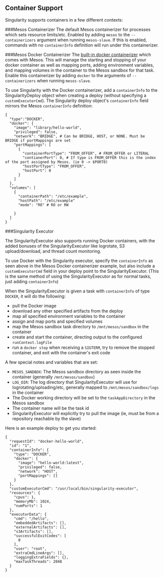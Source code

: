 ## Container Support

Singularity supports containers in a few different contexts:

###Mesos Containerizer
The default Mesos containerizer for processes which sets resource limits/etc. Enabled by adding `mesos` to the `--containerizers` argument when running `mesos-slave`. If this is enabled, commands with no `containerInfo` definition will run under this containerizer.

###Mesos Docker Containerizer
The [built-in docker containerizer](https://mesos.apache.org/documentation/latest/docker-containerizer/) which comes with Mesos. This will manage the starting and stopping of your docker container as well as mapping ports, adding environment variables, and mapping volumes in the container to the Mesos sandbox for that task. Enable this containerizer by adding `docker` to the arguments of `--containerizers` when running `mesos-slave`.

To use Singularity with the Docker containerizer, add a `containerInfo` to the SingularityDeploy object when creating a deploy (without specifying a `customExecutorCmd`). The Singularity deploy object's `containerInfo` field mirrors the Mesos `containerInfo` definition:

```
{
  "type":"DOCKER",
  "docker": {
    "image": "library/hello-world",
    "privileged": false,
    "network": "BRIDGE", # Can be BRIDGE, HOST, or NONE. Must be BRIDGE if portMappings are set
    "portMappings": [
      {
        "containerPortType": "FROM_OFFER", # FROM_OFFER or LITERAL
        "contianerPort": 0, # If type is FROM_OFFER this is the index of the port assigned by Mesos. (ie 0 -> $PORT0)
        "hostPortType": "FROM_OFFER",
        "hostPort": 0
      }
    ]
  },
  "volumes": [
    {
      "containerPath": "/etc/example",
      "hostPath": "/etc/example"
      "mode": "RO" # RO or RW

    }
  ]
}
```

###Singularity Executor

The SingularityExecutor also supports running Docker containers, with the added bonuses of the SingularityExecutor like logrotate, S3 upload/download, and thread count monitoring.

To use Docker with the Singularity executor, specify the `containerInfo` as seen above in the Mesos Docker containerizer example, but also include a `customExecutorCmd` field in your deploy point to the SingularityExecutor. (This is the same method of using the SingularityExecutor as for normal tasks, just adding `containerInfo`)

When the SingularityExecutor is given a task with `containerInfo` of type `DOCKER`, it will do the following:
- pull the Docker image
- download any other specified artifacts from the deploy
- map all specified environment variables to the container
- assign and map ports and specified volumes
- map the Mesos sandbox task directory to `/mnt/mesos/sandbox` in the container
- create and start the container, directing output to the configured `runContext.logFile`
- run a `docker stop` when receiving a `SIGTERM`, try to remove the stopped container, and exit with the container's exit code

A few special notes and variables that are set:
- `MESOS_SANDBOX`: The Mesos sandbox directory as seen inside the container (generally `/mnt/mesos/sandbox`)
- `LOG_DIR`: The log directory that SingularityExecutor will use for logrotating/uploading/etc, generally mapped to `/mnt/mesos/sandbox/logs` in the container
- The Docker working directory will be set to the `taskAppDirectory` in the Mesos sandbox
- The container name will be the task id
- SingularityExecutor will explicitly try to pull the image (ie, must be from a repository reachable by the slave)

Here is an example deploy to get you started:

```
{
  "requestId": "docker-hello-world",
  "id": "1",
  "containerInfo": {
    "type": "DOCKER",
    "docker": {
      "image": "hello-world:latest",
      "privileged": false,
      "network": "HOST",
      "portMappings": []
    }
  },
  "customExecutorCmd": "/usr/local/bin/singularity-executor",
  "resources": {
    "cpus": 1,
    "memoryMb": 1024,
    "numPorts": 1
  },
  "executorData": {
    "cmd": "/hello",
    "embeddedArtifacts": [],
    "externalArtifacts": [],
    "s3Artifacts": [],
    "successfulExitCodes": [
      0
    ],
    "user": "root",
    "extraCmdLineArgs": [],
    "loggingExtraFields": {},
    "maxTaskThreads": 2048
  }
}
```
